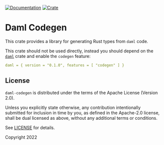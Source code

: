 [![Documentation](https://docs.rs/daml-codegen/badge.svg)](https://docs.rs/daml-codegen)
[![Crate](https://img.shields.io/crates/v/daml-codegen.svg)](https://crates.io/crates/daml-codegen)

# Daml Codegen

This crate provides a library for generating Rust types from `daml` code.

This crate should not be used directly, instead you should depend on the [`daml`](https://crates.io/crates/daml) crate 
and enable the `codegen` feature:

```yaml
daml = { version = "0.1.0", features = [ "codegen" ] }
```

## License

`daml-codegen` is distributed under the terms of the Apache License (Version 2.0).

Unless you explicitly state otherwise, any contribution intentionally submitted for inclusion in time by you, as defined
in the Apache-2.0 license, shall be dual licensed as above, without any additional terms or conditions.

See [LICENSE](LICENSE) for details.

Copyright 2022